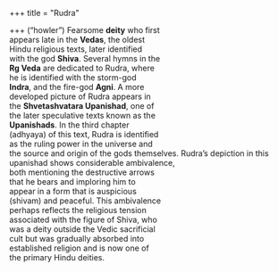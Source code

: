 +++
title = "Rudra"

+++
(“howler”) Fearsome **deity** who first  
appears late in the **Vedas**, the oldest  
Hindu religious texts, later identified  
with the god **Shiva**. Several hymns in the  
**Rg Veda** are dedicated to Rudra, where  
he is identified with the storm-god  
**Indra**, and the fire-god **Agni**. A more  
developed picture of Rudra appears in  
the **Shvetashvatara Upanishad**, one of  
the later speculative texts known as the  
**Upanishads**. In the third chapter  
(adhyaya) of this text, Rudra is identified  
as the ruling power in the universe and  
the source and origin of the gods themselves. Rudra’s depiction in this upanishad shows considerable ambivalence,  
both mentioning the destructive arrows  
that he bears and imploring him to  
appear in a form that is auspicious  
(shivam) and peaceful. This ambivalence  
perhaps reflects the religious tension  
associated with the figure of Shiva, who  
was a deity outside the Vedic sacrificial  
cult but was gradually absorbed into  
established religion and is now one of  
the primary Hindu deities.